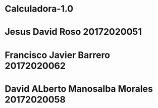 # Calculadora-1.0
# Jesus David Roso 20172020051
# Francisco Javier Barrero 20172020062
# David ALberto Manosalba Morales 20172020058
